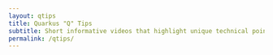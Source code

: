 ```yaml
---
layout: qtips
title: Quarkus "Q" Tips
subtitle: Short informative videos that highlight unique technical points and instructions on how to get the most out of Quarkus.
permalink: /qtips/
---
```

